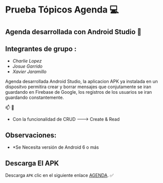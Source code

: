 # Prueba Tópicos Agenda :computer:

## Agenda desarrollada con Android Studio :iphone:

## Integrantes de grupo : 

* *Charlie Lopez*
* *Josue Garrido* 
* *Xavier Jaramillo*

Agenda desarrollada Android Studio, la aplicacion APK ya instalada en un dispositvo permitira crear y borrar mensajes que conjutamente se iran guardando en Firebase de Google, los registros de los usuarios se iran guardando constantemente.

:mailbox: :email:

* Con la funcionalidad de CRUD ---> Create & Read

## Observaciones:

* *Se Necesita versión de Android 6 o más

## Descarga El APK

Descarga `APK` clic en el siguiente enlace [AGENDA](https://github.com/XJaramillo/Ionic_Chat/raw/Chat/app-debug.apk). :white_check_mark:
